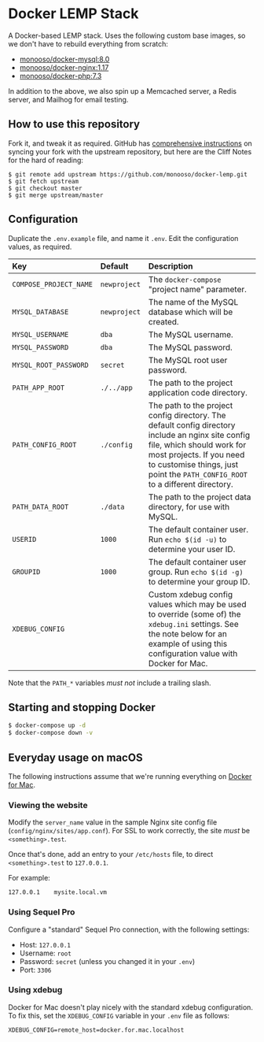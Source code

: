 # Docker LEMP Stack #
A Docker-based LEMP stack. Uses the following custom base images, so we don't have to rebuild everything from scratch:

- [monooso/docker-mysql:8.0](https://github.com/monooso/docker-mysql)
- [monooso/docker-nginx:1.17](https://github.com/monooso/docker-nginx)
- [monooso/docker-php:7.3](https://github.com/monooso/docker-php)

In addition to the above, we also spin up a Memcached server, a Redis server, and Mailhog for email testing.

## How to use this repository ##
Fork it, and tweak it as required. GitHub has [comprehensive instructions](https://help.github.com/articles/syncing-a-fork/) on syncing your fork with the upstream repository, but here are the Cliff Notes for the hard of reading:

```
$ git remote add upstream https://github.com/monooso/docker-lemp.git
$ git fetch upstream
$ git checkout master
$ git merge upstream/master
```

## Configuration ##
Duplicate the `.env.example` file, and name it `.env`. Edit the configuration values, as required.

| Key                    | Default      | Description |
|:-----------------------|:-------------|:------------|
| `COMPOSE_PROJECT_NAME` | `newproject` | The `docker-compose` "project name" parameter. |
| `MYSQL_DATABASE`       | `newproject` | The name of the MySQL database which will be created. |
| `MYSQL_USERNAME`       | `dba`        | The MySQL username. |
| `MYSQL_PASSWORD`       | `dba`        | The MySQL password. |
| `MYSQL_ROOT_PASSWORD`  | `secret`     | The MySQL root user password. |
| `PATH_APP_ROOT`        | `./../app`   | The path to the project application code directory. |
| `PATH_CONFIG_ROOT`     | `./config`   | The path to the project config directory. The default config directory include an nginx site config file, which should work for most projects. If you need to customise things, just point the `PATH_CONFIG_ROOT` to a different directory. |
| `PATH_DATA_ROOT`       | `./data`     | The path to the project data directory, for use with MySQL. |
| `USERID`               | `1000`       | The default container user. Run `echo $(id -u)` to determine your user ID. |
| `GROUPID`              | `1000`       | The default container user group. Run `echo $(id -g)` to determine your group ID. |
| `XDEBUG_CONFIG`        |              | Custom xdebug config values which may be used to override (some of) the `xdebug.ini` settings. See the note below for an example of using this configuration value with Docker for Mac. |

Note that the `PATH_*` variables _must not_ include a trailing slash.

## Starting and stopping Docker ##
```bash
$ docker-compose up -d
$ docker-compose down -v
```

## Everyday usage on macOS ##
The following instructions assume that we're running everything on [Docker for Mac](https://docs.docker.com/docker-for-mac/).

### Viewing the website ###
Modify the `server_name` value in the sample Nginx site config file (`config/nginx/sites/app.conf`). For SSL to work correctly, the site _must_ be `<something>.test`.

Once that's done, add an entry to your `/etc/hosts` file, to direct `<something>.test` to `127.0.0.1`.

For example:

```
127.0.0.1    mysite.local.vm
```

### Using Sequel Pro ###
Configure a "standard" Sequel Pro connection, with the following settings:

- Host: `127.0.0.1`
- Username: `root`
- Password: `secret` (unless you changed it in your `.env`)
- Port: `3306`

### Using xdebug ###
Docker for Mac doesn't play nicely with the standard xdebug configuration. To fix this, set the `XDEBUG_CONFIG` variable in your `.env` file as follows:

```
XDEBUG_CONFIG=remote_host=docker.for.mac.localhost
```
